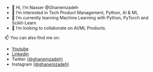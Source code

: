 - 👋 Hi, I’m Nasser @Ghanemzadeh
- 👀 I’m interested in Tech Product Management, Python, AI & ML
- 🌱 I’m currently learning Machine Learning with Python, PyTorch and Scikit-Learn
- 💞️ I’m looking to collaborate on AI/ML Products.

📫 You can also find me on:
- [Youtube](https://www.youtube.com/ghanemzadeh)
- [Linkedin](https://www.linkedin.com/in/ghanemzadeh/)
- Twitter [(@ghanemzadeh)](https://twitter.com/ghanemzadeh)
- Instagram [(@ghanemzadeh)](https://www.instagram.com/ghanemzadeh/)

<!---
ghanemzadeh/ghanemzadeh is a ✨ special ✨ repository because its `README.md` (this file) appears on your GitHub profile.
You can click the Preview link to take a look at your changes.
--->
